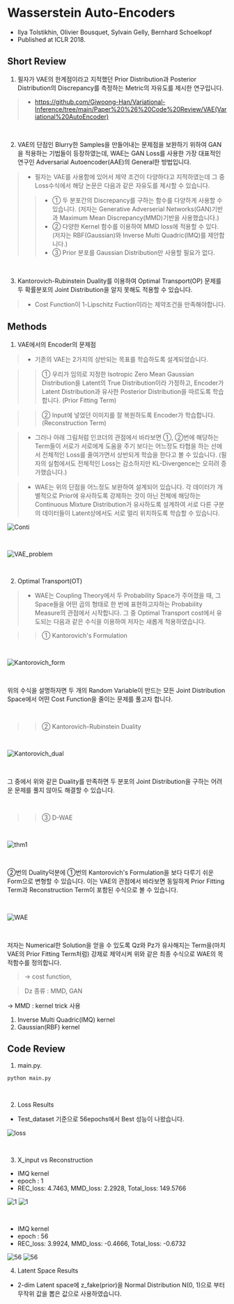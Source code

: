 # Wasserstein Auto-Encoders

- Ilya Tolstikhin, Olivier Bousquet, Sylvain Gelly, Bernhard Schoelkopf
- Published at ICLR 2018.

## Short Review

1. 필자가 VAE의 한계점이라고 지적했던 Prior Distribution과 Posterior Distribution의 Discrepancy를 측정하는 Metric의 자유도를 제시한 연구입니다.

> * https://github.com/Giwoong-Han/Variational-Inference/tree/main/Paper%20%26%20Code%20Review/VAE(Variational%20AutoEncoder)

<br>

2. VAE의 단점인 Blurry한 Samples을 만들어내는 문제점을 보완하기 위하여 GAN을 적용하는 기법들이 등장하였는데, WAE는 GAN Loss를 사용한 가장 대표적인 연구인 Adversarial Autoencoder(AAE)의 General한 방법입니다.

> * 필자는 VAE를 사용함에 있어서 제약 조건이 다양하다고 지적하였는데 그 중 Loss수식에서 해당 논문은 다음과 같은 자유도를 제시할 수 있습니다.
>> * ① 두 분포간의 Discrepancy를 구하는 함수를 다양하게 사용할 수 있습니다. (저자는 Generative Adverserial Networks(GAN)기반과 Maximum Mean Discrepancy(MMD)기반을 사용했습니다.)
>> * ② 다양한 Kernel 함수를 이용하여 MMD loss에 적용할 수 있다. (저자는 RBF(Gaussian)와 Inverse Multi Quadric(IMQ)를 제안합니다.)
>> * ③ Prior 분포를 Gaussian Distribution만 사용할 필요가 없다.

<br>

3. Kantorovich-Rubinstein Duality를 이용하여 Optimal Transport(OP) 문제를 두 확률분포의 Joint Distribution을 알지 못해도 적용할 수 있습니다.

> * Cost Function이 1-Lipschitz Fuction이라는 제약조건을 만족해야합니다.

## Methods

1. VAE에서의 Encoder의 문제점

> * 기존의 VAE는 2가지의 상반되는 목표를 학습하도록 설계되었습니다.

>> ① 우리가 임의로 지정한 Isotropic Zero Mean Gaussian Distribution을 Latent의 True Distribution이라 가정하고, Encoder가 Latent Distribution과 유사한 Posterior Distribution을 따르도록  학습합니다. (Prior Fitting Term)

>> ② Input에 넣었던 이미지를 잘 복원하도록 Encoder가 학습합니다. (Reconstruction Term)

> * 그러나 아래 그림처럼 인코더의 관점에서 바라보면 ①, ②번에 해당하는 Term들이 서로가 서로에게 도움을 주기 보다는 어느정도 타협을 하는 선에서 전체적인 Loss를 줄여가면서 상반되게 학습을 한다고 볼 수 있습니다. (필자의 실험에서도 전체적인 Loss는 감소하지만 KL-Divergence는 오히려 증가했습니다.)

> * WAE는 위의 단점을 어느정도 보완하여 설계되어 있습니다. 각 데이터가 개별적으로 Prior에 유사하도록 강제하는 것이 아닌 전체에 해당하는 Continuous Mixture Distribution가 유사하도록 설계하여 서로 다른 구분의 데이터들이 Latent상에서도 서로 멀리 위치하도록 학습할 수 있습니다.

![Conti](https://user-images.githubusercontent.com/82640592/135079337-fd85caa8-975c-40a2-92d6-61d7e58c62a2.jpg)

<br>

![VAE_problem](https://user-images.githubusercontent.com/82640592/135067651-e4f8947a-c8d1-46bf-aac9-93c018fdf39b.jpg)

<br>

2. Optimal Transport(OT)

> * WAE는 Coupling Theory에서 두 Probability Space가 주어졌을 때, 그 Space들을 어떤 곱의 형태로 한 번에 표현하고자하는 Probability Measure의 관점에서 시작합니다. 그 중 Optimal Transport cost에서 유도되는 다음과 같은 수식을 이용하여 저자는 새롭게 적용하였습니다.

>> ① Kantorovich's Formulation

<br>

![Kantorovich_form](https://user-images.githubusercontent.com/82640592/135085524-007c00f4-40d4-40fe-81be-601f4ac9a9d8.jpg)

<br>

위의 수식을 설명하자면 두 개의 Random Variable이 만드는 모든 Joint Distribution Space에서 어떤 Cost Function을 줄이는 문제를 풀고자 합니다.

<br>

>> ② Kantorovich-Rubinstein Duality

<br>

![Kantorovich_dual](https://user-images.githubusercontent.com/82640592/135090151-cf0d6585-64fa-45d5-88a6-26832d7d47c0.jpg)

<br>

그 중에서 위와 같은 Duality를 만족하면 두 분포의 Joint Distribution을 구하는 어려운 문제를 풀지 않아도 해결할 수 있습니다.

<br>

>> ③ D-WAE

<br>

![thm1](https://user-images.githubusercontent.com/82640592/135090176-c23eb0f0-b0d9-4488-9ace-1082f7ccccab.jpg)

<br>

②번의 Duality덕분에 ①번의 Kantorovich's Formulation을 보다 다루기 쉬운 Form으로 변형할 수 있습니다. 이는 VAE의 관점에서 바라보면 동일하게 Prior Fitting Term과 Reconstruction Term이 포함된 수식으로 볼 수 있습니다.

<br>

![WAE](https://user-images.githubusercontent.com/82640592/135090195-f4635d24-856a-4063-ad03-f5b60a86b920.png)

<br>

저자는 Numerical한 Solution을 얻을 수 있도록 Qz와 Pz가 유사해지는 Term을(마치 VAE의 Prior Fitting Term처럼) 강제로 제약시켜 위와 같은 최종 수식으로 WAE의 목적함수를 정의합니다.

> -> cost function,

> Dz 종류 : MMD, GAN

-> MMD : kernel trick 사용 

1) Inverse Multi Quadric(IMQ) kernel
2) Gaussian(RBF) kernel

## Code Review

1. main.py.

`python main.py`

<br>

2. Loss Results

- Test_dataset 기준으로 56epochs에서 Best 성능이 나왔습니다.

![loss](https://user-images.githubusercontent.com/82640592/135604963-097c057d-8f2a-4dd9-8a9a-4680bab93196.jpg)

<br>

3. X_input vs Reconstruction

- IMQ kernel
- epoch : 1
- REC_loss: 4.7463, MMD_loss: 2.2928, Total_loss: 149.5766

![1](https://user-images.githubusercontent.com/82640592/135609108-4e59f7b9-ec04-4b72-a5e4-19bcb270e404.jpg)
![1](https://user-images.githubusercontent.com/82640592/135612209-f9a44ff4-a229-4869-9269-1feb395331a8.jpg)



<br>

- IMQ kernel
- epoch : 56
- REC_loss: 3.9924, MMD_loss: -0.4666, Total_loss: -0.6732

![56](https://user-images.githubusercontent.com/82640592/135612141-88b4fab0-2fa5-4705-a3a8-8f312e005ffb.jpg)
![56](https://user-images.githubusercontent.com/82640592/135612234-d85372be-3617-4c95-9b20-79236eb4f9c6.jpg)


4. Latent Space Results
- 2-dim Latent space에 z_fake(prior)을 Normal Distribution N(0, 1)으로 부터 무작위 값을 뽑은 값으로 사용하였습니다.
